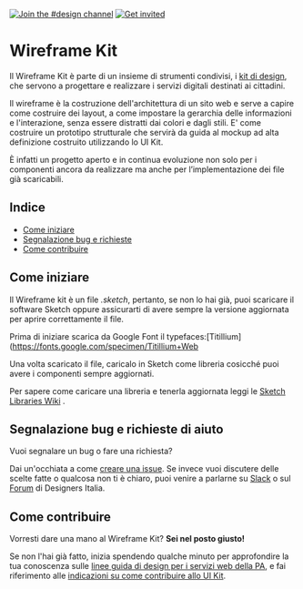 [![Join the #design channel](https://img.shields.io/badge/Slack%20channel-%23design-blue.svg)](https://developersitalia.slack.com/messages/C7658JRJR/)
[![Get invited](https://slack.developers.italia.it/badge.svg)](https://slack.developers.italia.it/)

# Wireframe Kit

Il Wireframe Kit è parte di un insieme di strumenti condivisi, i [kit di design](https://designers.italia.it/kit/), che servono a progettare e realizzare i servizi digitali destinati ai cittadini. 

Il wireframe è la costruzione dell'architettura di un sito web e serve a capire come costruire dei layout, a come impostare la gerarchia delle informazioni e l'interazione, senza essere distratti dai colori e dagli stili.
E' come costruire un prototipo strutturale che servirà da guida al mockup ad alta definizione costruito utilizzando lo UI Kit.

È infatti un progetto aperto e in continua evoluzione non solo per i componenti ancora da realizzare ma anche per l’implementazione dei file già scaricabili.

## Indice

- [Come iniziare](#come-iniziare)
- [Segnalazione bug e richieste](#segnalazione-bug-e-richieste-di-aiuto)
- [Come contribuire](#come-contribuire)

## Come iniziare
Il Wireframe kit è un file _.sketch_, pertanto, se non lo hai già, puoi scaricare il software Sketch oppure assicurarti di avere sempre la versione aggiornata per aprire correttamente il file.

Prima di iniziare scarica da Google Font il typefaces:[Titillium](https://fonts.google.com/specimen/Titillium+Web

Una volta scaricato il file, caricalo in Sketch come libreria cosicché puoi avere i componenti sempre aggiornati.

Per sapere come caricare una libreria e tenerla aggiornata leggi le [Sketch Libraries Wiki](https://github.com/italia/design-ui-kit/wiki/Sketch-Libraries) .

## Segnalazione bug e richieste di aiuto

Vuoi segnalare un bug o fare una richiesta?

Dai un'occhiata a come [creare una issue](https://github.com/italia/design-ui-kit/blob/master/CONTRIBUTING.md#creare-una-issue). Se invece vuoi discutere delle scelte fatte o qualcosa non ti è chiaro, puoi venire a parlarne su [Slack](https://designersitalia.slack.com/messages/C7658JRJR/) o sul [Forum](https://forum.italia.it/) di Designers Italia.

## Come contribuire
Vorresti dare una mano al Wireframe Kit? **Sei nel posto giusto!**
 
Se non l'hai già fatto, inizia spendendo qualche minuto per approfondire la tua conoscenza sulle
[linee guida di design per i servizi web della PA](https://design-italia.readthedocs.io/it/stable/index.html),
e fai riferimento alle [indicazioni su come contribuire allo UI Kit](CONTRIBUTING.md). 
